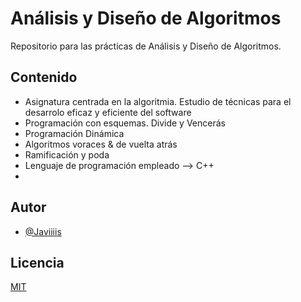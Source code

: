 # Análisis y Diseño de Algoritmos

Repositorio para las prácticas de Análisis y Diseño de Algoritmos.

## Contenido

- Asignatura centrada en la algoritmia. Estudio de técnicas para el desarrolo eficaz y eficiente del software
- Programación con esquemas. Divide y Vencerás
- Programación Dinámica
- Algoritmos voraces & de vuelta atrás
- Ramificación y poda
- Lenguaje de programación empleado --> C++
- 
## Autor

- [@Javiiiis](https://www.github.com/Javiiiis)

## Licencia

[MIT](https://choosealicense.com/licenses/mit/)

